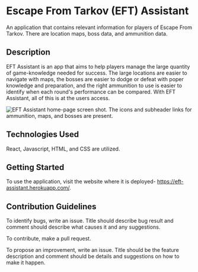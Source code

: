 # Escape From Tarkov (EFT) Assistant #
An application that contains relevant information for players of Escape From Tarkov. There are location maps, boss data, and ammunition data.

## Description ##
EFT Assistant is an app that aims to help players manage the large quantity of game-knowledge needed for success. The large locations are easier to navigate with maps, the bosses are easier to dodge or defeat with poper knowledge and preparation, and the right ammunition to use is easier to identify when each round's performance can be compared. With EFT Assistant, all of this is at the users access.

![EFT Assistant home-page screen shot. The icons and subheader links for ammunition, maps, and bosses are present.](https://i.imgur.com/0j4HDOm.png)

## Technologies Used ##
React, Javascript, HTML, and CSS are utilized.

## Getting Started
To use the application, visit the website where it is deployed- <https://eft-assistant.herokuapp.com/>.

## Contribution Guidelines
To identify bugs, write an issue. Title should describe bug result and comment should describe what causes it and any suggestions.

To contribute, make a pull request.

To propose an improvement, write an issue. Title should be the feature description and comment should be details and suggestions on how to make it happen.